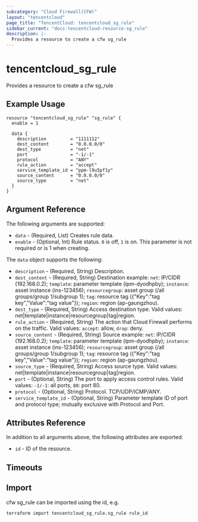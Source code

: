 ```yaml
---
subcategory: "Cloud Firewall(CFW)"
layout: "tencentcloud"
page_title: "TencentCloud: tencentcloud_sg_rule"
sidebar_current: "docs-tencentcloud-resource-sg_rule"
description: |-
  Provides a resource to create a cfw sg_rule
---
```


# tencentcloud_sg_rule

Provides a resource to create a cfw sg_rule

## Example Usage

```hcl
resource "tencentcloud_sg_rule" "sg_rule" {
  enable = 1

  data {
    description         = "1111112"
    dest_content        = "0.0.0.0/0"
    dest_type           = "net"
    port                = "-1/-1"
    protocol            = "ANY"
    rule_action         = "accept"
    service_template_id = "ppm-l9u5pf1y"
    source_content      = "0.0.0.0/0"
    source_type         = "net"
  }
}
```

## Argument Reference

The following arguments are supported:

* `data` - (Required, List) Creates rule data.
* `enable` - (Optional, Int) Rule status. `0` is off, `1` is on. This parameter is not required or is 1 when creating.

The `data` object supports the following:

* `description` - (Required, String) Description.
* `dest_content` - (Required, String) Destination example: `net`: IP/CIDR (192.168.0.2); `template`: parameter template (ipm-dyodhpby); `instance`: asset instance (ins-123456); `resourcegroup`: asset group (/all groups/group 1/subgroup 1); `tag`: resource tag ({"Key":"tag key","Value":"tag value"}); `region`: region (ap-gaungzhou).
* `dest_type` - (Required, String) Access destination type. Valid values: net|template|instance|resourcegroup|tag|region.
* `rule_action` - (Required, String) The action that Cloud Firewall performs on the traffic. Valid values: `accept`: allow, `drop`: deny.
* `source_content` - (Required, String) Source example: `net`: IP/CIDR (192.168.0.2); `template`: parameter template (ipm-dyodhpby); `instance`: asset instance (ins-123456); `resourcegroup`: asset group (/all groups/group 1/subgroup 1); `tag`: resource tag ({"Key":"tag key","Value":"tag value"}); `region`: region (ap-gaungzhou).
* `source_type` - (Required, String) Access source type. Valid values: net|template|instance|resourcegroup|tag|region.
* `port` - (Optional, String) The port to apply access control rules. Valid values: `-1/-1`: all ports, `80`: port 80.
* `protocol` - (Optional, String) Protocol. TCP/UDP/ICMP/ANY.
* `service_template_id` - (Optional, String) Parameter template ID of port and protocol type; mutually exclusive with Protocol and Port.

## Attributes Reference

In addition to all arguments above, the following attributes are exported:

* `id` - ID of the resource.



## Timeouts

<no value>


## Import

cfw sg_rule can be imported using the id, e.g.

```
terraform import tencentcloud_sg_rule.sg_rule rule_id
```

